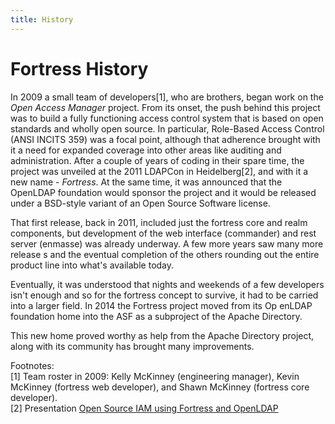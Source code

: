 ```yaml
---
title: History
---
```


# Fortress History

In 2009 a small team of developers[1], who are brothers, began work on the *Open Access Manager* project.  From its onset, the push behind this project was to build a fully functioning access control system that is based on
open standards and wholly open source.  In particular, Role-Based Access Control (ANSI INCITS 359) was a focal point, although that adherence brought with it a need for expanded coverage into other areas like auditing and administration.  After a couple of years of coding in their spare time, the project was unveiled at the 2011 LDAPCon in Heidelberg[2], and with it a new name - *Fortress*.  At the same time, it was announced that the OpenLDAP
foundation would sponsor the project and it would be released under a BSD-style variant of an Open Source Software license.

That first release, back in 2011, included just the fortress core and realm components, but development of the web interface (commander) and rest server (enmasse) was already underway.  A few more years saw many more release
s and the eventual completion of the others rounding out the entire product line into what's available today.

Eventually, it was understood that nights and weekends of a few developers isn't enough and so for the fortress concept to survive, it had to be carried into a larger field.  In 2014 the Fortress project moved from its Op
enLDAP foundation home into the ASF as a subproject of the Apache Directory.

This new home proved worthy as help from the Apache Directory project, along with its community has brought many improvements.

Footnotes:  
[1] Team roster in 2009: Kelly McKinney (engineering manager), Kevin McKinney (fortress web developer), and Shawn McKinney (fortress core developer).  
[2] Presentation [Open Source IAM using Fortress and OpenLDAP](https://ldapcon.org/2011/index.php?site=open-source)

